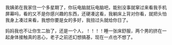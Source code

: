 我姨弟在我家住一个多星期了，你玩电脑就玩电脑吧，能别没事就窜过来看我手机屏幕吗，看的又不是你感兴趣的东西，还硬凑这看，我躺床上背对你看，就把头怕我身上凑过来看，我想你要是女的多好，我扭过头就给你日了。

妈妈我也不让你生二胎了，还是一个人，！！！！睡一张床舒服，两个男的挤在一起身体接触真的恶心，老子之前还幻想搞基，现在一点也不想了。

<!-- ##{"timestamp":1550087917}## -->